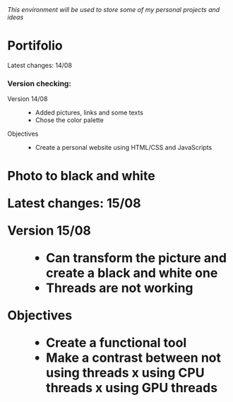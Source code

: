 <header>
  <title>Some projects</title>
</header>
</body>
  <p><i>This environment will be used to store some of my personal projects and ideas</i></p> 
  <h1>Portifolio</h1>
  <p>Latest changes: 14/08</p>
  <h3>Version checking:</h3>
  <dl>
    <dt>Version 14/08</dt>
      <dd>
        <ul>
          <li>Added pictures, links and some texts</li>
          <li>Chose the color palette</li>
        </ul>
      </dd>
  </dl>
  <dl>
    <dt>Objectives</dt>
      <dd>
        <ul>
          <li>Create a personal website using HTML/CSS and JavaScripts</li>
        </ul>
      </dd>
  </dl>

  <h1>Photo to black and white</p>
  <p>Latest changes: 15/08</p>
  <dl>
    <dt>Version 15/08</dt>
      <dd>
        <ul>
          <li>Can transform the picture and create a black and white one</li>
          <li>Threads are not working</li>
        </ul>
      </dd>
  </dl>
  <dl>
    <dt>Objectives</dt>
      <dd>
        <ul>
          <li>Create a functional tool</li>
          <li>Make a contrast between not using threads x using CPU threads x using GPU threads</li>
        </ul>
      </dd>
  </dl>
<body>
